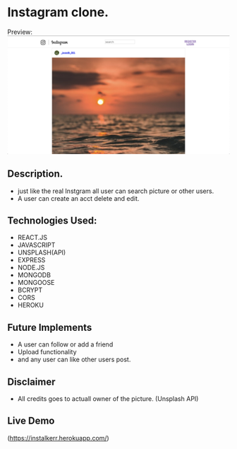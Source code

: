 # Instagram clone.

Preview: ![preview](https://raw.githubusercontent.com/jomarmen10/jomarmen10.github.io/master/img/inta.png)

## Description.
* just like the real Instgram all user can search picture or other users.
* A user can create an acct delete and edit.

## Technologies Used:
* REACT.JS 
* JAVASCRIPT
* UNSPLASH(API)
* EXPRESS
* NODE.JS
* MONGODB
* MONGOOSE
* BCRYPT 
* CORS 
* HEROKU

## Future Implements
* A user can follow or add a friend
* Upload functionality
* and any user can like other users post.

## Disclaimer
* All credits goes to actuall owner of the picture. (Unsplash API)

## Live Demo
(https://instalkerr.herokuapp.com/)
